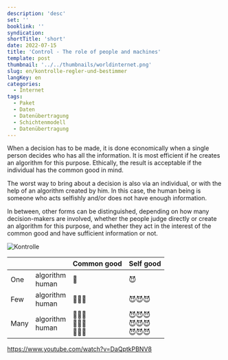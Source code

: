 ```yaml
---
description: 'desc'
set: ''
booklink: ''
syndication:
shortTitle: 'short'
date: 2022-07-15
title: 'Control - The role of people and machines'
template: post
thumbnail: '../../thumbnails/worldinternet.png'
slug: en/kontrolle-regler-und-bestimmer
langKey: en
categories:
  - Internet
tags:
  - Paket
  - Daten
  - Datenübertragung
  - Schichtenmodell
  - Datenübertragung
---
```



When a decision has to be made, it is done economically when a single person decides who has all the information. It is most efficient if he creates an algorithm for this purpose. Ethically, the result is acceptable if the individual has the common good in mind.
 
The worst way to bring about a decision is also via an individual, or with the help of an algorithm created by him. In this case, the human being is someone who acts selfishly and/or does not have enough information.

In between, other forms can be distinguished, depending on how many decision-makers are involved, whether the people judge directly or create an algorithm for this purpose, and whether they act in the interest of the common good and have sufficient information or not.

![Kontrolle](/images/8_1.png)




|         |                       | Common good | Self good   |
| ------- |-----------------------| ------------|-------------|
| One     | algorithm<br>human    |   👼          |     😈      |        
| Few     | algorithm<br>human    |     👼👼👼        |  😈😈😈     |     
| Many    | algorithm<br>human    |   👼👼👼 <br>  👼👼👼 <br>👼👼👼        |   😈😈😈<br>😈😈😈<br>😈😈😈    |




https://www.youtube.com/watch?v=DaQptkPBNV8

<img src="https://vg04.met.vgwort.de/na/c3238e5fd69e4497bccbd0d161093473" width="1" height="1" alt="">